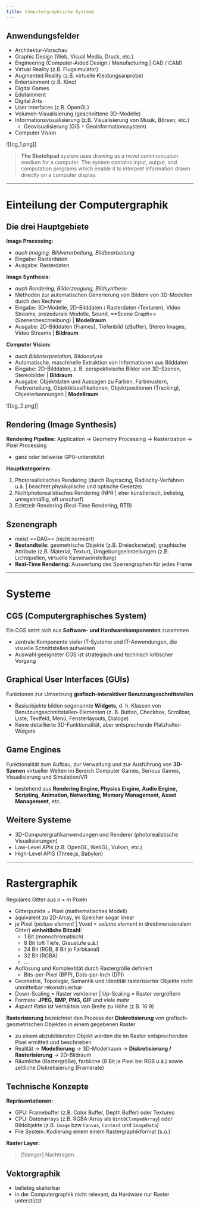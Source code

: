 ```yaml
---
title: Computergraphische Systeme
---
```

## Anwendungsfelder
- Architektur-Vorschau
- Graphic Design (Web, Visual Media, Druck, etc.)
- Engineering (Computer-Aided Design / Manufacturing | CAD / CAM)
- Virtual Reality (z.B. Flugsimulator)
- Augmented Reality (z.B. virtuelle Kleidungsanprobe)
- Entertainment (z.B. Kino)
- Digital Games
- Edutainment
- Digital Arts
- User Interfaces (z.B. OpenGL)
- Volumen-Visualisierung (geschnittene 3D-Modelle)
- Informationsvisualisierung (z.B. Visualisierung von Musik, Börsen, etc.)
	- Geovisualisierung (GIS = Geoinformationssystem)
- Computer Vision

![[cg_1.png]]

> **The Sketchpad** system uses drawing as a novel communication medium for a computer. The system contains input, output, and computation programs which enable it to interpret information drawn directly on a computer display.

---
# Einteilung der Computergraphik
## Die drei Hauptgebiete
**Image Processing:**
- *auch Imaging, Bildverarbeitung, Bildbearbeitung*
- Eingabe: Rasterdaten
- Ausgabe: Rasterdaten

**Image Synthesis:**
- *auch Rendering, Bilderzeugung, Bildsynthese*
- Methoden zur automatischen Generierung von Bildern von 3D-Modellen durch den Rechner
- Eingabe: 3D-Modelle, 2D-Bilddaten / Rasterdaten (Texturen), Video Streams, prozedurale Modelle, Sound, ==Scene Graph== (Szenenbeschreibung) | **Modellraum**
- Ausgabe: 2D-Bilddaten (Frames), Tiefenbild (zBuffer), Stereo Images, Video Streams | **Bildraum**

**Computer Vision:**
- *auch Bildinterpretation, Bildanalyse*
- Automatische, maschinelle Extraktion von Informationen aus Bilddaten
- Eingabe: 2D-Bilddaten, z. B. perspektivische Bilder von 3D-Szenen, Stereobilder | **Bildraum**
- Ausgabe: Objektdaten und Aussagen zu Farben, Farbmustern, Farbverteilung, Objektklassifikationen, Objektpositionen (Tracking), Objekterkennungen | **Modellraum**

![[cg_2.png]]

## Rendering (Image Synthesis)
**Rendering Pipeline:** Application $\rightarrow$ Geometry Processing $\rightarrow$ Rasterization $\rightarrow$ Pixel Processing
- ganz oder teilweise GPU-unterstützt

**Hauptkategorien:**
1. Photorealistisches Rendering (durch Raytracing, Radiocity-Verfahren u.ä. | beachtet physikalische und optische Gesetze)
2. Nichtphotorealistisches Rendering (NPR | eher künstlerisch, beliebig, unregelmäßig, oft unscharf)
3. Echtzeit-Rendering (Real-Time Rendering, RTR)

## Szenengraph
- meist ==DAG== (nicht normiert)
- **Bestandteile:** geometrische Objekte (z.B. Dreiecksnetze), graphische Attribute (z.B. Material, Textur), Umgebungseinstellungen (z.B. Lichtquellen, virtuelle Kameraeinstellung)
- **Real-Time Rendering:** Auswertung des Szenengraphen für jedes Frame

---
# Systeme
## CGS (Computergraphisches System)
Ein CGS setzt sich aus **Software- und Hardwarekomponenten** zusammen
- zentrale Komponente vieler IT-Systeme und IT-Anwendungen, die visuelle Schnittstellen aufweisen
- Auswahl geeigneter CGS ist strategisch und technisch kritischer Vorgang

## Graphical User Interfaces (GUIs)
Funktionen zur Umsetzung **grafisch-interaktiver Benutzungsschnittstellen**
- Basisobjekte bilden sogenannte **Widgets**, d. h. Klassen von Benutzungsschnittstellen-Elementen (z. B. Button, Checkbox, Scrollbar, Liste, Textfeld, Menü, Fensterlayouts, Dialoge)
- Keine detaillierte 3D-Funktionalität, aber entsprechende Platzhalter-Widgets

## Game Engines
Funktionalität zum Aufbau, zur Verwaltung und zur Ausführung von **3D-Szenen** virtueller Welten im Bereich Computer Games, Serious Games, Visualisierung und Simulation/VR
- bestehend aus **Rendering Engine, Physics Engine, Audio Engine, Scripting, Animation, Networking, Memory Management, Asset Management**, etc.

## Weitere Systeme
- 3D-Computergrafikanwendungen und Renderer (photorealistische Visualisierungen)
- Low-Level APIs (z.B. OpenGL, WebGL, Vulkan, etc.)
- High-Level APIS (Three.js, Babylon)

---
# Rastergraphik
Reguläres Gitter aus $n \times m$ Pixeln
- Gitterpunkte = Pixel (mathematisches Modell)
- äquivalent zu 2D-Array, im Speicher sogar linear
- je Pixel (*picture element* | Voxel = *volume element* in dreidimensionalem Gitter) **einheitliche Bitzahl**:
	- 1 Bit (monochromatisch)
	- 8 Bit (oft Tiefe, Graustufe u.ä.)
	- 24 Bit (RGB, 8 Bit je Farbkanal)
	- 32 Bit (RGBA)
	- $\dots$
- Auflösung und Komplextität durch Rastergröße definiert
	- Bits-per-Pixel (BPP), Dots-per-Inch (DPI)
- Geometrie, Topologie, Semantik und Identität rasterisierter Objekte nicht unmittelbar rekonstruierbar
- Down-Scaling = Raster verkleiner | Up-Scaling = Raster vergrößern
- Formate: **JPEG, BMP, PNG, GIF** und viele mehr
- *Aspect Ratio* ist Verhältnis von Breite zu Höhe (z.B. 16:9)

**Rasterisierung** bezeichnet den Prozess der **Diskretisierung** von grafisch-geometrischen Objekten in einem gegebenen Raster
- zu einem abzubildenden Objekt werden die im Raster entsprechenden Pixel ermittelt und beschrieben
- Realität $\rightarrow$ **Modellierung** $\rightarrow$ 3D-Modellraum $\rightarrow$ **Diskretisierung / Rasterisierung** $\rightarrow$ 2D-Bildraum
- Räumliche (Rastergröße), farbliche (8 Bit je Pixel bei RGB u.ä.) sowie zeitliche Diskretisierung (Framerate)

## Technische Konzepte
**Repräsentationen:**
- GPU: Framebuffer (z.B. Color Buffer, Depth Buffer) oder Textures
- CPU: Datenarrays (z.B. RGBA-Array als `Uint8ClampedArray`) oder Bildobjekte (z.B. `Image` bzw `Canvas`, `Context` und `ImageData`)
- File System: Kodierung einem einem Rastergraphikformat (s.o.)

**Raster Layer:**
> [!danger] Nachtragen

## Vektorgraphik
- beliebig skalierbar
- in der Computergraphik nicht relevant, da Hardware nur Raster unterstützt
